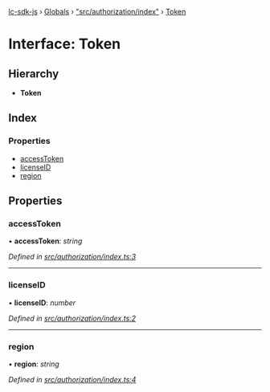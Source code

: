 [lc-sdk-js](../README.md) › [Globals](../globals.md) › ["src/authorization/index"](../modules/_src_authorization_index_.md) › [Token](_src_authorization_index_.token.md)

# Interface: Token

## Hierarchy

* **Token**

## Index

### Properties

* [accessToken](_src_authorization_index_.token.md#accesstoken)
* [licenseID](_src_authorization_index_.token.md#licenseid)
* [region](_src_authorization_index_.token.md#region)

## Properties

###  accessToken

• **accessToken**: *string*

*Defined in [src/authorization/index.ts:3](https://github.com/livechat/lc-sdk-js/blob/38eeefe/src/authorization/index.ts#L3)*

___

###  licenseID

• **licenseID**: *number*

*Defined in [src/authorization/index.ts:2](https://github.com/livechat/lc-sdk-js/blob/38eeefe/src/authorization/index.ts#L2)*

___

###  region

• **region**: *string*

*Defined in [src/authorization/index.ts:4](https://github.com/livechat/lc-sdk-js/blob/38eeefe/src/authorization/index.ts#L4)*
